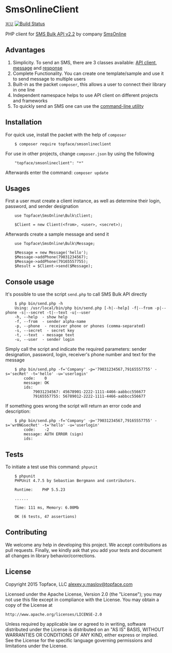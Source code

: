 # SmsOnlineClient 

[🇷🇺](/README.md)
[![Build Status](https://travis-ci.org/Topface/SmsOnline.svg?branch=v1.0.0)](https://travis-ci.org/Topface/SmsOnline)

PHP client for [SMS Bulk API v2.2](http://ru.sms-online.com/doc/smsonline_sms_bulk_v2.2_en.pdf) by company 
 [SmsOnline](sms-online.com)

## Advantages

1. Simplicity. To send an SMS, there are 3 classes available: [API client](/source/Bulk/Client.php), 
 [message](/source/Bulk/Message.php) and [response](/source/Bulk/Response.php)
2. Complete Functionality. You can create one template/sample and use it to send message to multiple users
3. Built-in as the packet `composer`, this allows a user to connect their library in one line
4. Independent namespace helps to use API client on different projects and frameworks
5. To quickly send an SMS one can use the [command-line utility](/bin/send.php)

## Installation

For quick use, install the packet with the help of `composer`

```
    $ composer require topface/smsonlineclient
```

For use in other projects, change `composer.json` by using the following

```
    "topface/smsonlineclient": "*"
```

Afterwards enter the command: `composer update`

## Usages

First a user must create a client instance, as well as determine their login, password, and sender designation

```
    use Topface\SmsOnline\Bulk\Client;
    
    $Client = new Client(<from>, <user>, <secret>);
```

Afterwards create a sample message and send it

```
    use Topface\SmsOnline\Bulk\Message;

    $Message = new Message('hello');
    $Message->addPhone(79031234567);
    $Message->addPhone(79165557755);
    $Result = $Client->send($Message);
```

## Console usage

It's possible to use the script `send.php` to call SMS Bulk API directly

```
    $ php bin/send.php -h
    Using: /usr/local/bin/php bin/send.php [-h|--help] -f|--from -p|--phone -s|--secret -t|--text -u|--user
    -h, --help  - show help
    -f, --from  - sender alpha-name
    -p, --phone  - receiver phone or phones (comma-separated)
    -s, --secret  - secret key
    -t, --text  - message text
    -u, --user  - sender login
```

Simply call the script and indicate the required parameters: sender designation, password, login, receiver's phone 
 number and text for the message

```
    $ php bin/send.php -f='Company' -p='79031234567,79165557755' -s='secRet' -t='hello' -u='userlogin'
        code:    0
        message: OK
        ids:
            79031234567: 45678901-2222-1111-4466-aabbcc556677
            79165557755: 56789012-2222-1111-4466-aabbcc556677
```

If something goes wrong the script will return an error code and description:

```
    $ php bin/send.php -f='Company' -p='79031234567,79165557755' -s='wr0NGsecRet' -t='hello' -u='userlogin'
        code:    -2
        message: AUTH ERROR (sign)
        ids:
```

## Tests

To initiate a test use this command: `phpunit`

```
    $ phpunit
    PHPUnit 4.7.5 by Sebastian Bergmann and contributors.
    
    Runtime:	PHP 5.5.23
    
    ......
    
    Time: 111 ms, Memory: 6.00Mb
    
    OK (6 tests, 47 assertions)
```

## Contributing

We welcome any help in developing this project. We accept contributions as pull requests. Finally, we kindly ask that 
 you add your tests and document all changes in library behavior/corrections.

## License

Copyright 2015 Topface, LLC <alexey.y.maslov@topface.com>

Licensed under the Apache License, Version 2.0 (the "License");
you may not use this file except in compliance with the License.
You may obtain a copy of the License at

    http://www.apache.org/licenses/LICENSE-2.0

Unless required by applicable law or agreed to in writing, software
distributed under the License is distributed on an "AS IS" BASIS,
WITHOUT WARRANTIES OR CONDITIONS OF ANY KIND, either express or implied.
See the License for the specific language governing permissions and
limitations under the License.
